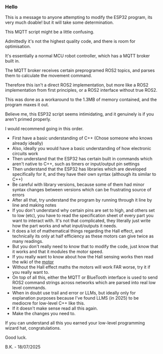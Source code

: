 ### Hello

This is a message to anyone attempting to modify the ESP32 program, its very much doable! but it will take some determination.

This MQTT script might be a little confusing.

Admittedly it's not the highest quality code, and there is room for optimisation.

It's essentially a normal MCU robot controller, which has a MQTT broker built in.

The MQTT broker receives certain preprogramed ROS2 topics, and parses them to calculate the movement command.

Therefore this isn't a direct ROS2 implementation, but more like a ROS2 implementation from first principles, or a ROS2 interface without true ROS2.

This was done as a workaround to the 1.3MB of memory contained, and the program maxes it out.

Believe me, this ESP32 script seems intimidating, and it genuinely is if you aren't primed properly.

I would recommend going in this order.
- First have a basic understanding of C++ (Chose someone who knows already ideally)
- Also, ideally you would have a basic understanding of how electronic circuits work
- Then understand that the ESP32 has certain built in commands which aren't native to C++, such as timers or input/output pin settings
- Then understand that the ESP32 has libraries which are developed specifically for it, and they have their own syntax (although its similar to C++)
- Be careful with library versions, because some of them had minor syntax changes between versions which can be frustrating source of errors
- After all that, try understand the program by running through it line by line and making notes
- If you don't understand why certain pins are set to high, and others set to low (etc), you have to read the specification sheet of every part you want to interact with. It's not that complicated, they literally just write how the part works and what input/outputs it needs.
- It does a lot of mathematical things regarding the Hall effect, and technically its only at half efficiency as these motors can give twice as many readings.
- But you don't really need to know that to modify the code, just know that it works and that it modules the motor speed.
- If you really want to know about how the Hall sensing works then read the wiki of the [motor](http://www.cqrobot.wiki/index.php/DC_Gearmotor_SKU:_CQR37D) 
- Without the Hall effect maths the motors will work FAR worse, try it if you really want to.
- On top of all this, either the MQTT or BlueTooth interface is used to send ROS2 command strings across networks which are parsed into real low level commands.
- When in doubt use trail and error or LLMs, but ideally only for explanation purposes because I've found LLMS (in 2025) to be mediocre for low-level C++ like this.
- If it doesn't make sense read all this again.
- Make the changes you need to.

If you can understand all this you earned your low-level programming wizard hat, congratulations.

Good luck.

B.K. - 18/07/2025
